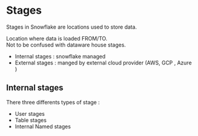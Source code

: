 # Stages

Stages in Snowflake are locations used to store data.

Location where data is loaded FROM/TO.   
Not to be confused with dataware house stages.   

* Internal stages : snowflake managed   
* External stages : manged by external cloud provider (AWS, GCP , Azure )   

## Internal stages

There three differents types of stage : 

* User stages 
* Table stages 
* Internal Named stages
